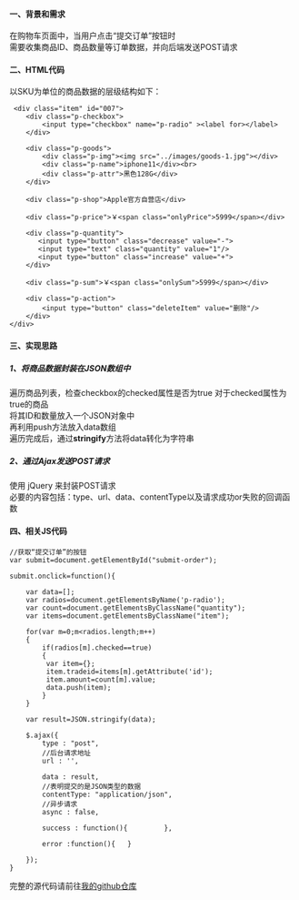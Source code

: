#### 一、背景和需求  
在购物车页面中，当用户点击“提交订单”按钮时  
需要收集商品ID、商品数量等订单数据，并向后端发送POST请求   

#### 二、HTML代码  
以SKU为单位的商品数据的层级结构如下：  
```
 <div class="item" id="007">
    <div class="p-checkbox">
        <input type="checkbox" name="p-radio" ><label for></label>
    </div>

    <div class="p-goods">
        <div class="p-img"><img src="../images/goods-1.jpg"></div>
        <div class="p-name">iphone11</div><br>
        <div class="p-attr">黑色128G</div>
    </div>

    <div class="p-shop">Apple官方自营店</div>

    <div class="p-price">￥<span class="onlyPrice">5999</span></div>

    <div class="p-quantity">
       <input type="button" class="decrease" value="-">
       <input type="text" class="quantity" value="1"/>
       <input type="button" class="increase" value="+">
    </div>

    <div class="p-sum">￥<span class="onlySum">5999</span></div>

    <div class="p-action">
        <input type="button" class="deleteItem" value="删除"/>
    </div>
</div>
```  

#### 三、实现思路   
##### 1、将商品数据封装在JSON数组中  
遍历商品列表，检查checkbox的checked属性是否为true
对于checked属性为true的商品  
将其ID和数量放入一个JSON对象中  
再利用push方法放入data数组  
遍历完成后，通过**stringify**方法将data转化为字符串

#####  2、通过Ajax发送POST请求  
使用 jQuery 来封装POST请求  
必要的内容包括：type、url、data、contentType以及请求成功or失败的回调函数  

####  四、相关JS代码  
```
//获取“提交订单”的按钮
var submit=document.getElementById("submit-order");

submit.onclick=function(){

    var data=[];
    var radios=document.getElementsByName('p-radio');
    var count=document.getElementsByClassName("quantity");
    var items=document.getElementsByClassName("item");

    for(var m=0;m<radios.length;m++)
    {
        if(radios[m].checked==true)
        {
         var item={};
         item.tradeid=items[m].getAttribute('id');
         item.amount=count[m].value;
         data.push(item);
        }
    }

    var result=JSON.stringify(data);

    $.ajax({
        type : "post",
        //后台请求地址
        url : '',

        data : result,
        //表明提交的是JSON类型的数据
        contentType: "application/json", 
        //异步请求
        async : false,

        success : function(){         },

        error :function(){   }

    });
}  
```  
完整的源代码请前往[我的github仓库](https://github.com/baebae996/Shopping-cart.git)
